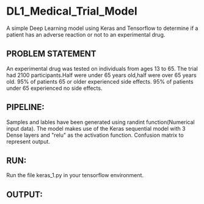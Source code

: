 # DL1_Medical_Trial_Model
A simple Deep Learning model using Keras and Tensorflow to determine if a patient has an adverse reaction or not to an experimental drug.

## PROBLEM STATEMENT
An experimental drug was tested on individuals from ages 13 to 65.
The trial had 2100 participants.Half were under 65 years old,half were over 65 years old.
95% of patients 65 or older experienced side effects. 
95% of patients under 65 experienced no side effects. 


## PIPELINE:
Samples and lables have been generated using randint function(Numerical input data).
The model makes use of the Keras sequential model with 3 Dense layers and "relu" as the activation function.
Confusion matrix to represent output.

## RUN:
Run the file keras_1.py in your tensorflow environment.

 
## OUTPUT:
 
